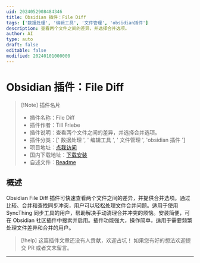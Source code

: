 ```yaml
---
uid: 2024052908484346
title: Obsidian 插件：File Diff
tags: ['数据处理', '编辑工具', '文件管理', 'obsidian插件']
description: 查看两个文件之间的差异，并选择合并选项。
author: AI
type: auto
draft: false
editable: false
modified: 20240101000000
---
```


# Obsidian 插件：File Diff

> [!Note] 插件名片
> - 插件名称：File Diff
> - 插件作者：Till Friebe
> - 插件说明：查看两个文件之间的差异，并选择合并选项。
> - 插件分类：[' 数据处理 ', ' 编辑工具 ', ' 文件管理 ', 'obsidian 插件 ']
> - 项目地址：[点我访问](https://github.com/friebetill/obsidian-file-diff)
> - 国内下载地址：[下载安装](https://pkmer.cn/products/plugin/pluginMarket/?file-diff)
> - 自述文件：[Readme](https://ghproxy.net/https://raw.githubusercontent.com/friebetill/obsidian-file-diff/master/README.md)

## 概述

Obsidian File Diff 插件可快速查看两个文件之间的差异，并提供合并选项。通过比较、合并和查找同步冲突，用户可以轻松处理文件合并问题。适用于使用 SyncThing 同步工具的用户，帮助解决手动清理合并冲突的烦恼。安装简便，可在 Obsidian 社区插件中搜索并启用。插件功能强大，操作简单，适用于需要频繁处理文件差异和合并的用户。

> [!help]
> 这篇插件文章还没有人贡献，欢迎占坑！
> 如果您有好的想法欢迎提交 PR 或者文末留言。

---




